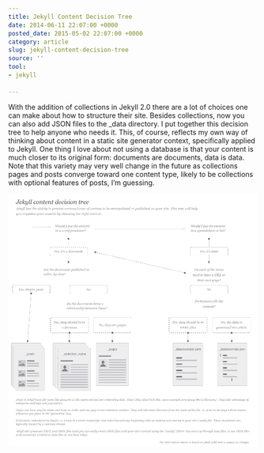 ```yaml
---
title: Jekyll Content Decision Tree
date: 2014-06-11 22:07:00 +0000
posted_date: 2015-05-02 22:07:00 +0000
category: article
slug: jekyll-content-decision-tree
source: ''
tool:
- jekyll

---
```

With the addition of collections in Jekyll 2.0 there are a lot of choices one can make about how to structure their site. Besides collections, now you can also add JSON files to the _data directory. I put together this decision tree to help anyone who needs it. This, of course, reflects my own way of thinking about content in a static site generator context, specifically applied to Jekyll. One thing I love about not using a database is that your content is much closer to its original form: documents are documents, data is data. Note that this variety may very well change in the future as collections pages and posts converge toward one content type, likely to be collections with optional features of posts, I’m guessing.

![](/static/uploads/jekyll-content-decision-tree.png)
